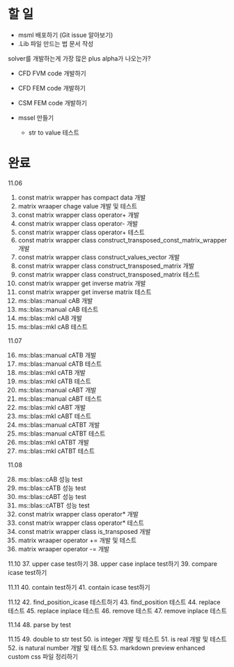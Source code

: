 # 할 일
- msml 배포하기 (Git issue 알아보기)
- .Lib 파일 만드는 법 문서 작성

solver를 개발하는게 가장 많은 plus alpha가 나오는가?

- CFD FVM code 개발하기
- CFD FEM code 개발하기
- CSM FEM code 개발하기

- mssel 만들기
  - str to value 테스트


# 완료
11.06

1. const matrix wrapper has compact data 개발
2. matrix wraaper chage value 개발 및 테스트
3. const matrix wrapper class operator+ 개발
4. const matrix wrapper class operator- 개발
5. const matrix wrapper class operator+ 테스트
6. const matrix wrapper class construct_transposed_const_matrix_wrapper 개발
7. const matrix wrapper class construct_values_vector 개발
8. const matrix wrapper class construct_transposed_matrix 개발
9. const matrix wrapper class construct_transposed_matrix 테스트
10. const matrix wrapper get inverse matrix 개발
11. const matrix wrapper get inverse matrix 테스트
12. ms::blas::manual cAB 개발
13. ms::blas::manual cAB 테스트
14. ms::blas::mkl cAB 개발
15. ms::blas::mkl cAB 테스트

11.07

16. ms::blas::manual cATB 개발
17. ms::blas::manual cATB 테스트
18. ms::blas::mkl cATB 개발
19. ms::blas::mkl cATB 테스트
20. ms::blas::manual cABT 개발
21. ms::blas::manual cABT 테스트
22. ms::blas::mkl cABT 개발
23. ms::blas::mkl cABT 테스트
24. ms::blas::manual cATBT 개발
25. ms::blas::manual cATBT 테스트
26. ms::blas::mkl cATBT 개발
27. ms::blas::mkl cATBT 테스트

11.08

28. ms::blas::cAB 성능 test
29. ms::blas::cATB 성능 test
30. ms::blas::cABT 성능 test
31. ms::blas::cATBT 성능 test
32. const matrix wrapper class operator* 개발
33. const matrix wrapper class operator* 테스트 
34. const matrix wrapper class is_transposed 개발
35. matrix wraaper operator += 개발 및 테스트
36. matrix wraaper operator -= 개발

11.10
37. upper case test하기
38. upper case inplace test하기
39. compare icase test하기

11.11
40. contain test하기
41. contain icase test하기

11.12
42. find_position_icase 테스트하기
43. find_position 테스트
44. replace 테스트
45. replace inplace 테스트
46. remove 테스트
47. remove inplace 테스트

11.14
48. parse by test

11.15
49. double to str test
50. is integer 개발 및 테스트
51. is real 개발 및 테스트
52. is natural number 개발 및 테스트
53. markdown preview enhanced custom css 파일 정리하기